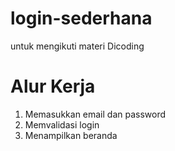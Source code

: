 # login-sederhana
untuk mengikuti materi Dicoding

# Alur Kerja
1. Memasukkan email dan password
2. Memvalidasi login
3. Menampilkan beranda
